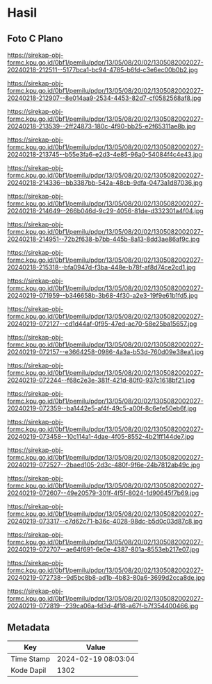 # Hasil

## Foto C Plano

https://sirekap-obj-formc.kpu.go.id/0bf1/pemilu/pdpr/13/05/08/20/02/1305082002027-20240218-212511--5177bca1-bc94-4785-b6fd-c3e6ec00b0b2.jpg

https://sirekap-obj-formc.kpu.go.id/0bf1/pemilu/pdpr/13/05/08/20/02/1305082002027-20240218-212907--8e014aa9-2534-4453-82d7-cf0582568af8.jpg

https://sirekap-obj-formc.kpu.go.id/0bf1/pemilu/pdpr/13/05/08/20/02/1305082002027-20240218-213539--2ff24873-180c-4f90-bb25-e2f65311ae8b.jpg

https://sirekap-obj-formc.kpu.go.id/0bf1/pemilu/pdpr/13/05/08/20/02/1305082002027-20240218-213745--b55e3fa6-e2d3-4e85-96a0-54084f4c4e43.jpg

https://sirekap-obj-formc.kpu.go.id/0bf1/pemilu/pdpr/13/05/08/20/02/1305082002027-20240218-214336--bb3387bb-542a-48cb-9dfa-0473a1d87036.jpg

https://sirekap-obj-formc.kpu.go.id/0bf1/pemilu/pdpr/13/05/08/20/02/1305082002027-20240218-214649--266b046d-9c29-4056-81de-d332301a4f04.jpg

https://sirekap-obj-formc.kpu.go.id/0bf1/pemilu/pdpr/13/05/08/20/02/1305082002027-20240218-214951--72b2f638-b7bb-445b-8a13-8dd3ae86af9c.jpg

https://sirekap-obj-formc.kpu.go.id/0bf1/pemilu/pdpr/13/05/08/20/02/1305082002027-20240218-215318--bfa0947d-f3ba-448e-b78f-af8d74ce2cd1.jpg

https://sirekap-obj-formc.kpu.go.id/0bf1/pemilu/pdpr/13/05/08/20/02/1305082002027-20240219-071959--b346658b-3b68-4f30-a2e3-19f9e61b1fd5.jpg

https://sirekap-obj-formc.kpu.go.id/0bf1/pemilu/pdpr/13/05/08/20/02/1305082002027-20240219-072127--cd1d44af-0f95-47ed-ac70-58e25ba15657.jpg

https://sirekap-obj-formc.kpu.go.id/0bf1/pemilu/pdpr/13/05/08/20/02/1305082002027-20240219-072157--e3664258-0986-4a3a-b53d-760d09e38ea1.jpg

https://sirekap-obj-formc.kpu.go.id/0bf1/pemilu/pdpr/13/05/08/20/02/1305082002027-20240219-072244--f68c2e3e-381f-421d-80f0-937c1618bf21.jpg

https://sirekap-obj-formc.kpu.go.id/0bf1/pemilu/pdpr/13/05/08/20/02/1305082002027-20240219-072359--ba1442e5-af4f-49c5-a00f-8c6efe50eb6f.jpg

https://sirekap-obj-formc.kpu.go.id/0bf1/pemilu/pdpr/13/05/08/20/02/1305082002027-20240219-073458--10c114a1-4dae-4f05-8552-4b21ff144de7.jpg

https://sirekap-obj-formc.kpu.go.id/0bf1/pemilu/pdpr/13/05/08/20/02/1305082002027-20240219-072527--2baed105-2d3c-480f-9f6e-24b7812ab49c.jpg

https://sirekap-obj-formc.kpu.go.id/0bf1/pemilu/pdpr/13/05/08/20/02/1305082002027-20240219-072607--49e20579-301f-4f5f-8024-1d90645f7b69.jpg

https://sirekap-obj-formc.kpu.go.id/0bf1/pemilu/pdpr/13/05/08/20/02/1305082002027-20240219-073317--c7d62c71-b36c-4028-98dc-b5d0c03d87c8.jpg

https://sirekap-obj-formc.kpu.go.id/0bf1/pemilu/pdpr/13/05/08/20/02/1305082002027-20240219-072707--ae64f691-6e0e-4387-801a-8553eb217e07.jpg

https://sirekap-obj-formc.kpu.go.id/0bf1/pemilu/pdpr/13/05/08/20/02/1305082002027-20240219-072738--9d5bc8b8-ad1b-4b83-80a6-3699d2cca8de.jpg

https://sirekap-obj-formc.kpu.go.id/0bf1/pemilu/pdpr/13/05/08/20/02/1305082002027-20240219-072819--239ca06a-fd3d-4f18-a67f-b7f354400466.jpg


## Metadata

| Key        | Value               |
| ---------- | ------------------- |
| Time Stamp | 2024-02-19 08:03:04 |
| Kode Dapil | 1302                |



